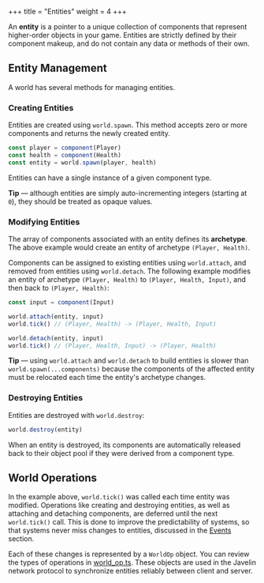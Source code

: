 +++
title = "Entities"
weight = 4
+++

An **entity** is a pointer to a unique collection of components that represent higher-order objects in your game. Entities are strictly defined by their component makeup, and do not contain any data or methods of their own.

## Entity Management

A world has several methods for managing entities.

### Creating Entities

Entities are created using `world.spawn`. This method accepts zero or more components and returns the newly created entity.

```ts
const player = component(Player)
const health = component(Health)
const entity = world.spawn(player, health)
```

Entities can have a single instance of a given component type.

<aside>
  <p>
    <strong>Tip</strong> — although entities are simply auto-incrementing integers (starting at <code>0</code>), they should be treated as opaque values.
  </p>
</aside>

### Modifying Entities

The array of components associated with an entity defines its **archetype**. The above example would create an entity of archetype `(Player, Health)`.

Components can be assigned to existing entities using `world.attach`, and removed from entities using `world.detach`. The following example modifies an entity of archetype `(Player, Health)` to `(Player, Health, Input)`, and then back to `(Player, Health)`:

```ts
const input = component(Input)

world.attach(entity, input)
world.tick() // (Player, Health) -> (Player, Health, Input)

world.detach(entity, input)
world.tick() // (Player, Health, Input) -> (Player, Health)
```

<aside>
  <p>
    <strong>Tip</strong> — using <code>world.attach</code> and <code>world.detach</code> to build entities is slower than <code>world.spawn(...components)</code> because the components of the affected entity must be relocated each time the entity's archetype changes.
  </p>
</aside>

### Destroying Entities

Entities are destroyed with `world.destroy`:

```ts
world.destroy(entity)
```

When an entity is destroyed, its components are automatically released back to their object pool if they were derived from a component type.

## World Operations

In the example above, `world.tick()` was called each time entity was modified. Operations like creating and destroying entities, as well as attaching and detaching components, are deferred until the next `world.tick()` call. This is done to improve the predictability of systems, so that systems never miss changes to entities, discussed in the [Events](/ecs/events) section.

Each of these changes is represented by a `WorldOp` object. You can review the types of operations in [world_op.ts](https://github.com/3mcd/javelin/blob/master/packages/ecs/src/world_op.ts). These objects are used in the Javelin network protocol to synchronize entities reliably between client and server.
